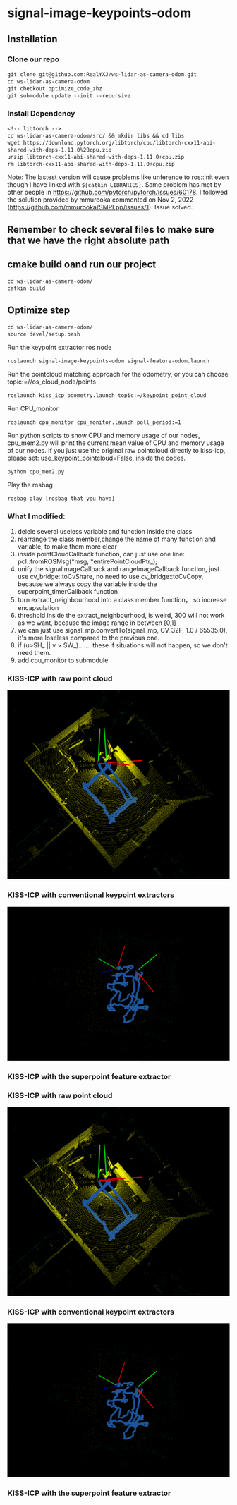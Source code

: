 # signal-image-keypoints-odom

## Installation

### Clone our repo
```
git clone git@github.com:RealYXJ/ws-lidar-as-camera-odom.git
cd ws-lidar-as-camera-odom
git checkout optimize_code_zhz
git submodule update --init --recursive

```

### Install Dependency
```
<!-- libtorch -->
cd ws-lidar-as-camera-odom/src/ && mkdir libs && cd libs
wget https://download.pytorch.org/libtorch/cpu/libtorch-cxx11-abi-shared-with-deps-1.11.0%2Bcpu.zip
unzip libtorch-cxx11-abi-shared-with-deps-1.11.0+cpu.zip
rm libtorch-cxx11-abi-shared-with-deps-1.11.0+cpu.zip
```
Note: The lastest version will cause problems like unference to ros::init even though I have linked with `${catkin_LIBRARIES}`. Same problem has met by other people in https://github.com/pytorch/pytorch/issues/60178. I followed the solution provided by mmurooka commented on Nov 2, 2022 (https://github.com/mmurooka/SMPLpp/issues/1). Issue solved.

## Remember to check several files to make sure that we have the right absolute path

## cmake build oand run our project
```
cd ws-lidar-as-camera-odom/
catkin build
```


## Optimize step 
```
cd ws-lidar-as-camera-odom/
source devel/setup.bash
```


Run the keypoint extractor ros node
```
roslaunch signal-image-keypoints-odom signal-feature-odom.launch
```
Run the pointcloud matching approach for the odometry, or you can choose topic:=//os_cloud_node/points

```
roslaunch kiss_icp odometry.launch topic:=/keypoint_point_cloud
```

Run CPU_monitor

```
roslaunch cpu_monitor cpu_monitor.launch poll_period:=1
```

Run python scripts to show CPU and memory usage of our nodes, cpu_mem2.py will print the current mean value of CPU and memory usage of our nodes. If you just use the original raw pointcloud directly to kiss-icp, please set: use_keypoint_pointcloud=False, inside the codes.

```
python cpu_mem2.py 
```

Play the rosbag

```
rosbag play [rosbag that you have]
```

### What I modified:
1. delele several useless variable and function inside the class
1. rearrange the class member,change the name of many function and variable, to make them more clear
2. inside pointCloudCallback function, can just use one line: pcl::fromROSMsg(*msg, *entirePointCloudPtr_);
3. unify the signalImageCallback and rangeImageCallback function, just use cv_bridge::toCvShare, no need to use cv_bridge::toCvCopy, because we always copy the variable inside the superpoint_timerCallback function
4. turn extract_neighbourhood into a class member function， so increase encapsulation
5. threshold inside the extract_neighbourhood, is weird, 300 will not work as we want, because the image range in between [0,1]
6. we can just use signal_mp.convertTo(signal_mp, CV_32F, 1.0 / 65535.0), it's more loseless compared to the previous one.
7. if (u>SH_ || v > SW_)....... these if situations will not happen, so we don't need them.
8. add cpu_monitor to submodule


### KISS-ICP with raw point cloud

![](./imgs/kiss-icp-raw.png)

### KISS-ICP with conventional keypoint extractors

![](./imgs/kiss-icp-a.png)

### KISS-ICP with the superpoint feature extractor




### KISS-ICP with raw point cloud

![](./imgs/kiss-icp-raw.png)

### KISS-ICP with conventional keypoint extractors

![](./imgs/kiss-icp-a.png)

### KISS-ICP with the superpoint feature extractor

